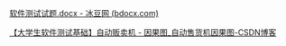 [软件测试试题.docx - 冰豆网 (bdocx.com)](https://www.bdocx.com/doc/7886746.html)

[【大学生软件测试基础】自动贩卖机 - 因果图_自动售货机因果图-CSDN博客](https://blog.csdn.net/aiwuff/article/details/123928950)